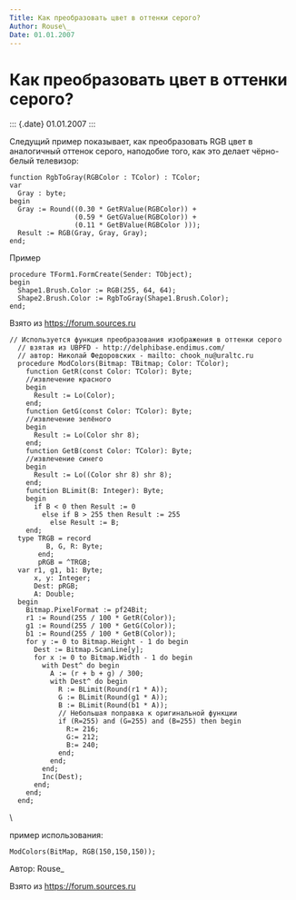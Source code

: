 ```yaml
---
Title: Как преобразовать цвет в оттенки серого?
Author: Rouse\_
Date: 01.01.2007
---
```



Как преобразовать цвет в оттенки серого?
========================================

::: {.date}
01.01.2007
:::

Следущий пример показывает, как преобразовать RGB цвет в аналогичный
оттенок серого, наподобие того, как это делает чёрно-белый телевизор:

    function RgbToGray(RGBColor : TColor) : TColor;
    var
      Gray : byte;
    begin
      Gray := Round((0.30 * GetRValue(RGBColor)) +
                    (0.59 * GetGValue(RGBColor)) +
                    (0.11 * GetBValue(RGBColor )));
      Result := RGB(Gray, Gray, Gray);
    end;

Пример

    procedure TForm1.FormCreate(Sender: TObject);
    begin
      Shape1.Brush.Color := RGB(255, 64, 64);
      Shape2.Brush.Color := RgbToGray(Shape1.Brush.Color);
    end;

Взято из <https://forum.sources.ru>

    // Используется функция преобразования изображения в оттенки серого
      // взятая из UBPFD - http://delphibase.endimus.com/
      // автор: Николай Федоровских - mailto: chook_nu@uraltc.ru
      procedure ModColors(Bitmap: TBitmap; Color: TColor);
        function GetR(const Color: TColor): Byte;
        //извлечение красного
        begin
          Result := Lo(Color);
        end;
        function GetG(const Color: TColor): Byte;
        //извлечение зелёного
        begin
          Result := Lo(Color shr 8);
        end;
        function GetB(const Color: TColor): Byte;
        //извлечение синего
        begin
          Result := Lo((Color shr 8) shr 8);
        end;
        function BLimit(B: Integer): Byte;
        begin
          if B < 0 then Result := 0
            else if B > 255 then Result := 255
              else Result := B;
        end;
      type TRGB = record
             B, G, R: Byte;
           end;
           pRGB = ^TRGB;
      var r1, g1, b1: Byte;
          x, y: Integer;
          Dest: pRGB;
          A: Double;
      begin
        Bitmap.PixelFormat := pf24Bit;
        r1 := Round(255 / 100 * GetR(Color));
        g1 := Round(255 / 100 * GetG(Color));
        b1 := Round(255 / 100 * GetB(Color));
        for y := 0 to Bitmap.Height - 1 do begin
          Dest := Bitmap.ScanLine[y];
          for x := 0 to Bitmap.Width - 1 do begin
            with Dest^ do begin
              A := (r + b + g) / 300;
              with Dest^ do begin
                R := BLimit(Round(r1 * A));
                G := BLimit(Round(g1 * A));
                B := BLimit(Round(b1 * A));
                // Небольшая поправка к оригинальной функции
                if (R=255) and (G=255) and (B=255) then begin
                  R:= 216;
                  G:= 212;
                  B:= 240;
                end;
              end;
            end;
            Inc(Dest);
          end;
        end;
      end;

 \

пример использования:

    ModColors(BitMap, RGB(150,150,150));

Автор: Rouse\_

Взято из <https://forum.sources.ru>
